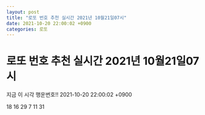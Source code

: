```yaml
---
layout: post
title: "로또 번호 추천 실시간 2021년 10월21일07시"
date: 2021-10-20 22:00:02 +0900
categories: 로또
---
```


# 로또 번호 추천 실시간 2021년 10월21일07시

지금 이 시각 행운번호!! 2021-10-20 22:00:02 +0900

 18  16  29  7  11  31 

